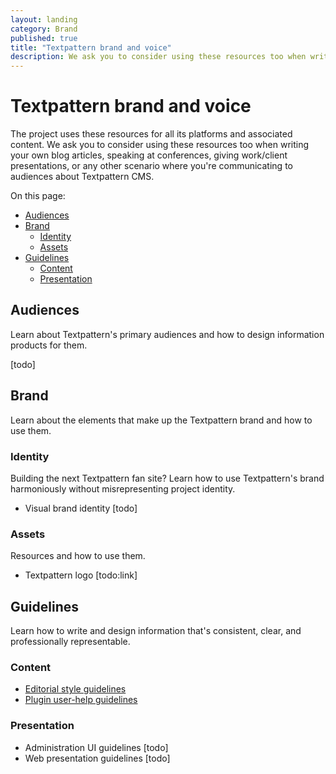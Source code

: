 ```yaml
---
layout: landing
category: Brand
published: true
title: "Textpattern brand and voice"
description: We ask you to consider using these resources too when writing your own blog articles, speaking at conferences, giving work/client presentations, etc.
---
```


# Textpattern brand and voice

The project uses these resources for all its platforms and associated content. We ask you to consider using these resources too when writing your own blog articles, speaking at conferences, giving work/client presentations, or any other scenario where you're communicating to audiences about Textpattern CMS.

On this page:

* [Audiences](#audiences)
* [Brand](#brand)
  * [Identity](#identity)
  * [Assets](#assets)
* [Guidelines](#guidelines)
  * [Content](#content)
  * [Presentation](#presentation)

## Audiences

Learn about Textpattern's primary audiences and how to design information products for them.

[todo]

## Brand

Learn about the elements that make up the Textpattern brand and how to use them.

### Identity

Building the next Textpattern fan site? Learn how to use Textpattern's brand harmoniously without misrepresenting project identity.

* Visual brand identity [todo]

### Assets

Resources and how to use them.

* Textpattern logo [todo:link]

## Guidelines

Learn how to write and design information that's consistent, clear, and professionally representable.

### Content

* [Editorial style guidelines](http://docs.textpattern.io/brand/editorial-style-guidelines)
* [Plugin user-help guidelines](http://docs.textpattern.io/development/plugin-user-help-guidelines)

### Presentation

* Administration UI guidelines [todo]
* Web presentation guidelines [todo]
